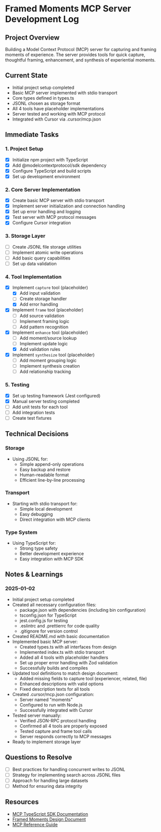 # Framed Moments MCP Server Development Log

## Project Overview
Building a Model Context Protocol (MCP) server for capturing and framing moments of experience. The server provides tools for quick capture, thoughtful framing, enhancement, and synthesis of experiential moments.

## Current State
- Initial project setup completed
- Basic MCP server implemented with stdio transport
- Core types defined in types.ts
- JSONL chosen as storage format
- All 4 tools have placeholder implementations
- Server tested and working with MCP protocol
- Integrated with Cursor via .cursor/mcp.json

## Immediate Tasks

### 1. Project Setup
- [x] Initialize npm project with TypeScript
- [x] Add @modelcontextprotocol/sdk dependency
- [x] Configure TypeScript and build scripts
- [x] Set up development environment

### 2. Core Server Implementation
- [x] Create basic MCP server with stdio transport
- [x] Implement server initialization and connection handling
- [x] Set up error handling and logging
- [x] Test server with MCP protocol messages
- [x] Configure Cursor integration

### 3. Storage Layer
- [ ] Create JSONL file storage utilities
- [ ] Implement atomic write operations
- [ ] Add basic query capabilities
- [ ] Set up data validation

### 4. Tool Implementation
- [x] Implement `capture` tool (placeholder)
  - [x] Add input validation
  - [ ] Create storage handler
  - [x] Add error handling
  
- [x] Implement `frame` tool (placeholder)
  - [ ] Add source validation
  - [ ] Implement framing logic
  - [ ] Add pattern recognition
  
- [x] Implement `enhance` tool (placeholder)
  - [ ] Add moment/source lookup
  - [ ] Implement update logic
  - [x] Add validation rules
  
- [x] Implement `synthesize` tool (placeholder)
  - [ ] Add moment grouping logic
  - [ ] Implement synthesis creation
  - [ ] Add relationship tracking

### 5. Testing
- [x] Set up testing framework (Jest configured)
- [x] Manual server testing completed
- [ ] Add unit tests for each tool
- [ ] Add integration tests
- [ ] Create test fixtures

## Technical Decisions

### Storage
- Using JSONL for:
  - Simple append-only operations
  - Easy backup and restore
  - Human-readable format
  - Efficient line-by-line processing

### Transport
- Starting with stdio transport for:
  - Simple local development
  - Easy debugging
  - Direct integration with MCP clients

### Type System
- Using TypeScript for:
  - Strong type safety
  - Better development experience
  - Easy integration with MCP SDK

## Notes & Learnings

### 2025-01-02
- Initial project setup completed
- Created all necessary configuration files:
  - package.json with dependencies (including bin configuration)
  - tsconfig.json for TypeScript
  - jest.config.js for testing
  - .eslintrc and .prettierrc for code quality
  - .gitignore for version control
- Created README.md with basic documentation
- Implemented basic MCP server:
  - Created types.ts with all interfaces from design
  - Implemented index.ts with stdio transport
  - Added all 4 tools with placeholder handlers
  - Set up proper error handling with Zod validation
  - Successfully builds and compiles
- Updated tool definitions to match design document:
  - Added missing fields to capture tool (experiencer, related, file)
  - Enhanced descriptions with valid options
  - Fixed description texts for all tools
- Created .cursor/mcp.json configuration:
  - Server named "moments" 
  - Configured to run with Node.js
  - Successfully integrated with Cursor
- Tested server manually:
  - Verified JSON-RPC protocol handling
  - Confirmed all 4 tools are properly exposed
  - Tested capture and frame tool calls
  - Server responds correctly to MCP messages
- Ready to implement storage layer

## Questions to Resolve
- [ ] Best practices for handling concurrent writes to JSONL
- [ ] Strategy for implementing search across JSONL files
- [ ] Approach for handling large datasets
- [ ] Method for ensuring data integrity

## Resources
- [MCP TypeScript SDK Documentation](https://github.com/modelcontextprotocol/typescript-sdk)
- [Framed Moments Design Document](framed-moments-design.md)
- [MCP Reference Guide](mcp-reference.md) 